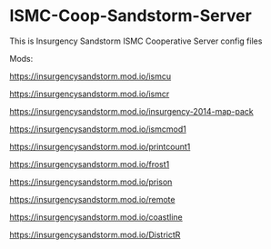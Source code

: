 # ISMC-Coop-Sandstorm-Server
This is Insurgency Sandstorm ISMC Cooperative Server config files

Mods:

https://insurgencysandstorm.mod.io/ismcu

https://insurgencysandstorm.mod.io/ismcr

https://insurgencysandstorm.mod.io/insurgency-2014-map-pack

https://insurgencysandstorm.mod.io/ismcmod1

https://insurgencysandstorm.mod.io/printcount1

https://insurgencysandstorm.mod.io/frost1

https://insurgencysandstorm.mod.io/prison

https://insurgencysandstorm.mod.io/remote

https://insurgencysandstorm.mod.io/coastline

https://insurgencysandstorm.mod.io/DistrictR
